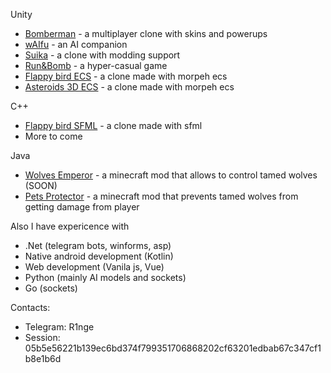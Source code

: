 Unity  
- [Bomberman](https://github.com/R1nge/BomberMan) - a multiplayer clone with skins and powerups  
- [wAIfu](https://github.com/R1nge/OpenWaifu) - an AI companion  
- [Suika](https://github.com/R1nge/Suika) - a clone with modding support  
- [Run&Bomb](https://github.com/R1nge/RunAndBomb) - a hyper-casual game  
- [Flappy bird ECS](https://github.com/R1nge/MorpehECS_FlappyBird) - a clone made with morpeh ecs  
- [Asteroids 3D ECS](https://github.com/R1nge/MorpehECS_3D_Asteroids) - a clone made with morpeh ecs  

C++  
- [Flappy bird SFML](https://github.com/R1nge/FlappyBird_SFML) - a clone made with sfml  
- More to come

Java
- [Wolves Emperor](https://modrinth.com/mod/wolves-emperor/) - a minecraft mod that allows to control tamed wolves (SOON)
- [Pets Protector](https://modrinth.com/mod/pets-protector/) - a minecraft mod that prevents tamed wolves from getting damage from player

Also I have expericence with
- .Net (telegram bots, winforms, asp)  
- Native android development (Kotlin)  
- Web development (Vanila js, Vue)  
- Python (mainly AI models and sockets)  
- Go (sockets)  

Contacts:
- Telegram: R1nge  
- Session: 05b5e56221b139ec6bd374f799351706868202cf63201edbab67c347cf1b8e1b6d
